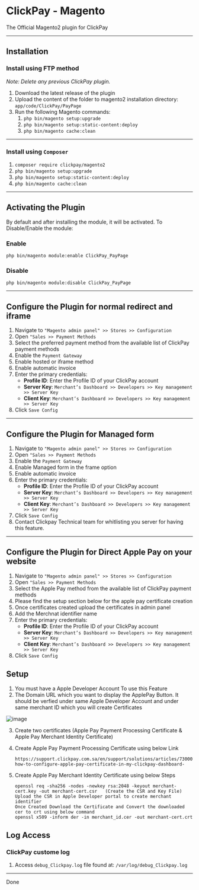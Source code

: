 # ClickPay - Magento

The Official Magento2 plugin for ClickPay

- - -

## Installation

### Install using FTP method

*Note: Delete any previous ClickPay plugin.*

1. Download the latest release of the plugin
2. Upload the content of the folder to magento2 installation directory: `app/code/ClickPay/PayPage`
3. Run the following Magento commands:
   1. `php bin/magento setup:upgrade`
   2. `php bin/magento setup:static-content:deploy`
   3. `php bin/magento cache:clean`

- - -
### Install using `Composer`

1. `composer require clickpay/magento2`
2. `php bin/magento setup:upgrade`
3. `php bin/magento setup:static-content:deploy`
4. `php bin/magento cache:clean`

---

## Activating the Plugin

By default and after installing the module, it will be activated.
To Disable/Enable the module:

### Enable

`php bin/magento module:enable ClickPay_PayPage`

### Disable

`php bin/magento module:disable ClickPay_PayPage`

- - -

## Configure the Plugin for normal redirect and iframe

1. Navigate to `"Magento admin panel" >> Stores >> Configuration`
2. Open `"Sales >> Payment Methods`
3. Select the preferred payment method from the available list of ClickPay payment methods
4. Enable the `Payment Gateway`
5. Enable hosted or iframe method
6. Enable automatic invoice
7. Enter the primary credentials:
   - **Profile ID**: Enter the Profile ID of your ClickPay account
   - **Server Key**: `Merchant’s Dashboard >> Developers >> Key management >> Server Key`
   - **Client Key**: `Merchant’s Dashboard >> Developers >> Key management >> Server Key`
8. Click `Save Config`


- - -

## Configure the Plugin for Managed form

1. Navigate to `"Magento admin panel" >> Stores >> Configuration`
2. Open `"Sales >> Payment Methods`
3. Enable the `Payment Gateway`
4. Enable Managed form in the frame option
5. Enable automatic invoice
6. Enter the primary credentials:
   - **Profile ID**: Enter the Profile ID of your ClickPay account
   - **Server Key**: `Merchant’s Dashboard >> Developers >> Key management >> Server Key`
   - **Client Key**: `Merchant’s Dashboard >> Developers >> Key management >> Server Key`
7. Click `Save Config`
8. Contact Clickpay Technical team for whitlisting you server for having this feature.
- - -

## Configure the Plugin for Direct Apple Pay on your website

1. Navigate to `"Magento admin panel" >> Stores >> Configuration`
2. Open `"Sales >> Payment Methods`
3. Select the Apple Pay method from the available list of ClickPay payment methods
4. Please find the setup section below for the apple pay certificate creation
5. Once certificates created upload the certificates in admin panel
6. Add the Merchnat identifier name
7. Enter the primary credentials:
   - **Profile ID**: Enter the Profile ID of your ClickPay account
   - **Server Key**: `Merchant’s Dashboard >> Developers >> Key management >> Server Key`
   - **Client Key**: `Merchant’s Dashboard >> Developers >> Key management >> Server Key`
8. Click `Save Config`


## Setup

1. You must have a Apple Developer Account To use this Feature
2. The Domain URL which you want to display the ApplePay Button. It should be verfied under same Apple Developer Account and under same merchant ID which you will create Certificates

![image](https://github.com/clickpaysa/Direct_ApplePay_on_Web/assets/135695828/2b6c16ba-58b3-44ed-a690-dfeb7762b9cb)
 
3. Create two certificates (Apple Pay Payment Processing Certificate & Apple Pay Merchant Identity Certificate)
4. Create Apple Pay Payment Processing Certificate using below Link

       https://support.clickpay.com.sa/en/support/solutions/articles/73000593115-how-to-configure-apple-pay-certificate-in-my-clickpay-dashboard-
5. Create Apple Pay Merchant Identity Certificate using below Steps

       openssl req -sha256 -nodes -newkey rsa:2048 -keyout merchant-cert.key -out merchant-cert.csr   (Create the CSR and Key File)
       Upload the CSR in Apple Developer portal to create merchant identifier
       Once Created Download the Certificate and Convert the downloaded cer to crt using below command
       openssl x509 -inform der -in merchant_id.cer -out merchant-cert.crt


## Log Access

### ClickPay custome log

1. Access `debug_Clickpay.log` file found at: `/var/log/debug_Clickpay.log`

- - -

Done
